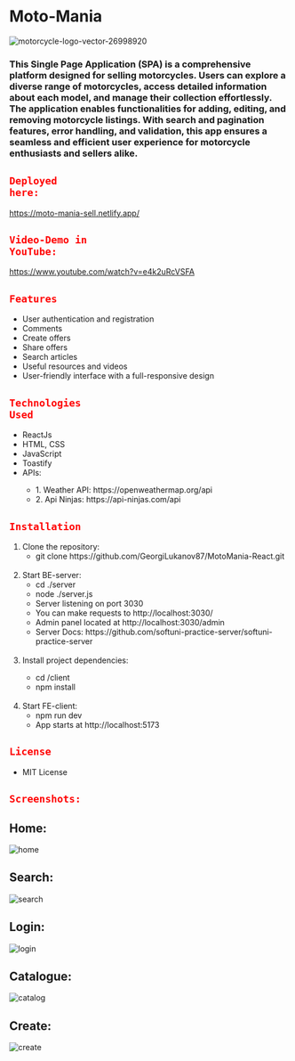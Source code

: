 <h1>Moto-Mania</h1>

![motorcycle-logo-vector-26998920](https://github.com/GeorgiLukanov87/MotoMania-React/assets/102332504/f175ac35-13a9-43cf-ba58-761307e8fb61)

<h3>
This Single Page Application (SPA) is a comprehensive platform designed for selling motorcycles. 
Users can explore a diverse range of motorcycles, access detailed information about each model, and manage their collection effortlessly. 
The application enables functionalities for adding, editing, and removing motorcycle listings. 
With search and pagination features, error handling, and validation, this app ensures a seamless and efficient user experience for motorcycle enthusiasts and sellers alike.
</h3>

## <code style="color : red">Deployed here:</code> 

https://moto-mania-sell.netlify.app/

## <code style="color : red">Video-Demo in YouTube:</code>

https://www.youtube.com/watch?v=e4k2uRcVSFA

## <code style="color : red">Features</code>
<ul>
 <li>User authentication and registration</li>
 <li>Comments</li>
 <li>Create offers</li>
 <li>Share offers</li>
 <li>Search articles</li>
 <li>Useful resources and videos</li>
 <li>User-friendly interface with a full-responsive design</li>
</ul>

## <code style="color : red">Technologies Used</code>
<ul>
 <li>ReactJs</li>
 <li>HTML, CSS</li>
 <li>JavaScript</li>
 <li>Toastify</li>
 <li>APIs:</li>
 <ul>
  <li>1. Weather API: https://openweathermap.org/api</li>
  <li>2. Api Ninjas: https://api-ninjas.com/api</li>
 </ul>
</ul>

## <code style="color : red">Installation</code>
<ol>
 <li>Clone the repository:
 <ul>
  <li>git clone https://github.com/GeorgiLukanov87/MotoMania-React.git</li>
 </ul>
 </li>
 <br>
 <li>Start BE-server:
 <ul>
  <li>cd ./server </li>
  <li>node ./server.js </li>
  <li>Server listening on port 3030 </li>
  <li>You can make requests to http://localhost:3030/</li>
  <li>Admin panel located at http://localhost:3030/admin
 </li>
  <li>Server Docs: https://github.com/softuni-practice-server/softuni-practice-server</li>
 </ul>
 </li>
  <br>
 <li>Install project dependencies:</li>
  <ul>
  <li>cd /client</li>
  <li>npm install</li>
 </ul>
 </li>
  <br>
 <li>Start FE-client:
  <ul>
  <li>npm run dev</li>
   <li>App starts at http://localhost:5173</li>
 </ul>
 </li>
</ol>

## <code style="color : red">License</code>
<ul>
 <li>MIT License</li>
</ul>

## <code style="color : red">Screenshots:</code>

## Home:
 ![home](https://github.com/GeorgiLukanov87/MotoMania-React/assets/102332504/9d6527d5-b79f-404b-ab21-e9cc602afd13)
## Search:
![search](https://github.com/GeorgiLukanov87/MotoMania-React/assets/102332504/7ce593c6-ed9a-4504-a665-edbeac48b110)
## Login:
![login](https://github.com/GeorgiLukanov87/MotoMania-React/assets/102332504/213398ac-594f-4636-9fb1-704d5450e985)
## Catalogue:
![catalog](https://github.com/GeorgiLukanov87/MotoMania-React/assets/102332504/e72bce05-1b68-44e2-badb-e6a12de9ee85)
## Create:
![create](https://github.com/GeorgiLukanov87/MotoMania-React/assets/102332504/ab38b9f8-9341-4515-9e65-876a9e9c6130)


